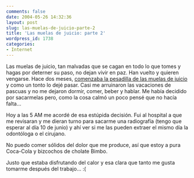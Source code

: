 ```yaml
---
comments: false
date: 2004-05-26 14:32:36
layout: post
slug: las-muelas-de-juicio-parte-2
title: 'Las muelas de juicio: parte 2'
wordpress_id: 1738
categories:
- Internet
---
```


Las muelas de juicio, tan malvadas que se cagan en todo lo que tomes y hagas por deterner su paso, no dejan vivir en paz. Han vuelto y quieren vengarse. Hace dos meses, [comenzaba la pesadilla de las muelas de juicio](/archivos/categorias/personal/el_dia_del_juicio_ha_llegado.php) y como un tonto lo dejé pasar. Casi me arruinaron las vacaciones de pascuas y no me dejaron dormir, comer, beber y hablar. Me había decidido por sacarmelas pero, como la cosa calmó un poco pensé que no hacía falta…





Hoy a las 5 AM me acordé de esa estúpida decisión. Fui al hospital a que me revisaran y me dieran turno para sacarme una radiografía (tengo que esperar al día 10 de junio) y ahí ver si me las pueden extraer el mismo día la odontóloga o el cirujano.





No puedo comer sólidos del dolor que me produce, así que estoy a pura Coca-Cola y bizcochos de cholate Bimbo.





Justo que estaba disfrutando del calor y esa clara que tanto me gusta tomarme después del trabajo… :(




 
